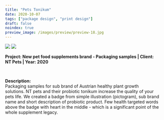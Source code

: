 ```yaml
---
title: "Pets Tonikum"
date: 2020-10-07
tags: ["package design", "print design"]
draft: false
noindex: true
preview_image: /images/preview/preview-18.jpg
---
```




<div class="col-adapt-single col">


<img class="my-2" src = "/images/package-design-print-design-pets-probiotics/content-package-design-print-design-pets-probiotics-1.jpg">

<img class="my-2" src = "/images/package-design-print-design-pets-probiotics/content-package-design-print-design-pets-probiotics-2.jpg">



</div>


<div class="col-adapt-single col" style="margin-bottom: 5rem !important;">

	
**Project: New pet food supplements brand - Packaging samples | Client: NT Pets | Year: 2020**

<br>

**Description:**
<br>
Packaging samples for sub brand of Austrian healthy plant growth solutions. NT pets and their probiotic tonikum increase the quality of your pets life. We created a badge from simple illustration (pictogram), sub brand name and short description of probiotic product. Few health targeted words above the badge with heart in the middle - which is a significant point of the whole supplement legacy.

</div>


